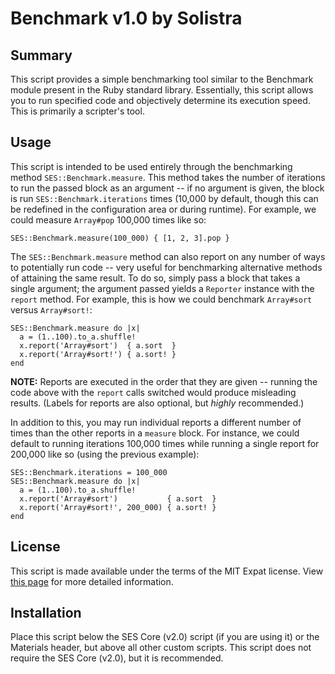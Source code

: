 
Benchmark v1.0 by Solistra
=============================================================================

Summary
-----------------------------------------------------------------------------
  This script provides a simple benchmarking tool similar to the Benchmark
module present in the Ruby standard library. Essentially, this script allows
you to run specified code and objectively determine its execution speed. This
is primarily a scripter's tool.

Usage
-----------------------------------------------------------------------------
  This script is intended to be used entirely through the benchmarking method
`SES::Benchmark.measure`. This method takes the number of iterations to run
the passed block as an argument -- if no argument is given, the block is run
`SES::Benchmark.iterations` times (10,000 by default, though this can be
redefined in the configuration area or during runtime). For example, we could
measure `Array#pop` 100,000 times like so:

    SES::Benchmark.measure(100_000) { [1, 2, 3].pop }

  The `SES::Benchmark.measure` method can also report on any number of ways
to potentially run code -- very useful for benchmarking alternative methods
of attaining the same result. To do so, simply pass a block that takes a
single argument; the argument passed yields a `Reporter` instance with the
`report` method. For example, this is how we could benchmark `Array#sort`
versus `Array#sort!`:

    SES::Benchmark.measure do |x|
      a = (1..100).to_a.shuffle!
      x.report('Array#sort')  { a.sort  }
      x.report('Array#sort!') { a.sort! }
    end

  **NOTE:** Reports are executed in the order that they are given -- running
the code above with the `report` calls switched would produce misleading
results. (Labels for reports are also optional, but *highly* recommended.)

  In addition to this, you may run individual reports a different number of
times than the other reports in a `measure` block. For instance, we could
default to running iterations 100,000 times while running a single report
for 200,000 like so (using the previous example):

    SES::Benchmark.iterations = 100_000
    SES::Benchmark.measure do |x|
      a = (1..100).to_a.shuffle!
      x.report('Array#sort')           { a.sort  }
      x.report('Array#sort!', 200_000) { a.sort! }
    end

License
-----------------------------------------------------------------------------
  This script is made available under the terms of the MIT Expat license.
View [this page](http://sesvxace.wordpress.com/license/) for more detailed
information.

Installation
-----------------------------------------------------------------------------
  Place this script below the SES Core (v2.0) script (if you are using it) or
the Materials header, but above all other custom scripts. This script does
not require the SES Core (v2.0), but it is recommended.


